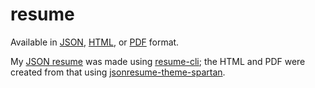 # resume

Available in [JSON](resume.json), [HTML](resume.html), or [PDF](resume.pdf) format.

My [JSON resume](https://github.com/jsonresume) was made using [resume-cli](https://github.com/jsonresume/resume-cli); the HTML and PDF were created from that using [jsonresume-theme-spartan](https://github.com/phoinixi/jsonresume-theme-spartan).
